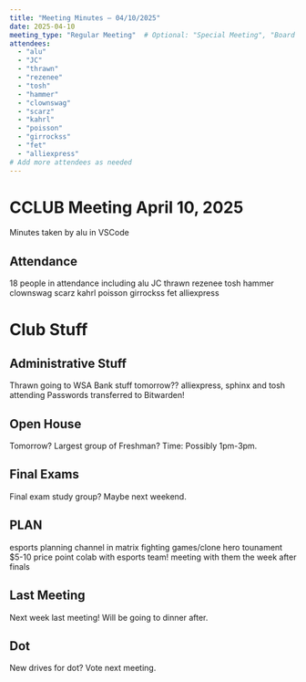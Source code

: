 ```yaml
---
title: "Meeting Minutes – 04/10/2025"
date: 2025-04-10
meeting_type: "Regular Meeting"  # Optional: "Special Meeting", "Board Meeting", etc.
attendees:
  - "alu"
  - "JC"
  - "thrawn"
  - "rezenee"
  - "tosh"
  - "hammer"
  - "clownswag"
  - "scarz"
  - "kahrl"
  - "poisson"
  - "girrockss"
  - "fet"
  - "alliexpress"
# Add more attendees as needed
---
```


# CCLUB Meeting April 10, 2025

Minutes taken by alu in VSCode

## Attendance
18 people in attendance including alu JC thrawn rezenee tosh hammer clownswag scarz kahrl poisson girrockss fet alliexpress

# Club Stuff

## Administrative Stuff
Thrawn going to WSA
Bank stuff tomorrow?? alliexpress, sphinx and tosh attending
Passwords transferred to Bitwarden!

## Open House
Tomorrow? Largest group of Freshman?
Time: Possibly 1pm-3pm. 

## Final Exams
Final exam study group? Maybe next weekend.

## PLAN
esports planning channel in matrix
fighting games/clone hero tounament
$5-10 price point 
colab with esports team! meeting with them the week after finals 

## Last Meeting
Next week last meeting! Will be going to dinner after. 

## Dot
New drives for dot? Vote next meeting.